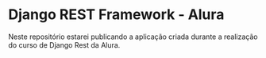 # Django REST Framework - Alura

Neste repositório estarei publicando a aplicação criada durante a realização do curso de Django Rest da Alura.